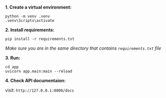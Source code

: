 **1. Create a virtual environment:**
```
python -m venv .venv
.venv\Scripts\activate
```
**2. Install requirements:**
```
pip install -r requirements.txt
```
*Make sure you are in the same directory that contains  `requirements.txt` file*

**3. Run:**
```
cd app
uvicorn app.main:main --reload
```
**4. Check API documentaion:**

visit: `http://127.0.0.1:8000/docs`
